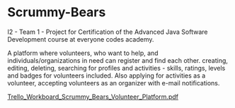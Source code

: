 # Scrummy-Bears
I2 - Team 1 - Project for Certification of the Advanced Java Software Development course at everyone codes academy.

A platform where volunteers, who want to help, and individuals/organizations in need can register and find each other. creating, editing, deleting, searching for profiles and activities - skills, ratings, levels and badges for volunteers included. Also applying for activities as a volunteer, accepting volunteers as an organizer with e-mail notifications.

[Trello_Workboard_Scrummy_Bears_Volunteer_Platform.pdf](https://github.com/ec-mentor/Scrummy-Bears/files/7109673/Trello_Workboard_Scrummy_Bears_Volunteer_Platform.pdf)
